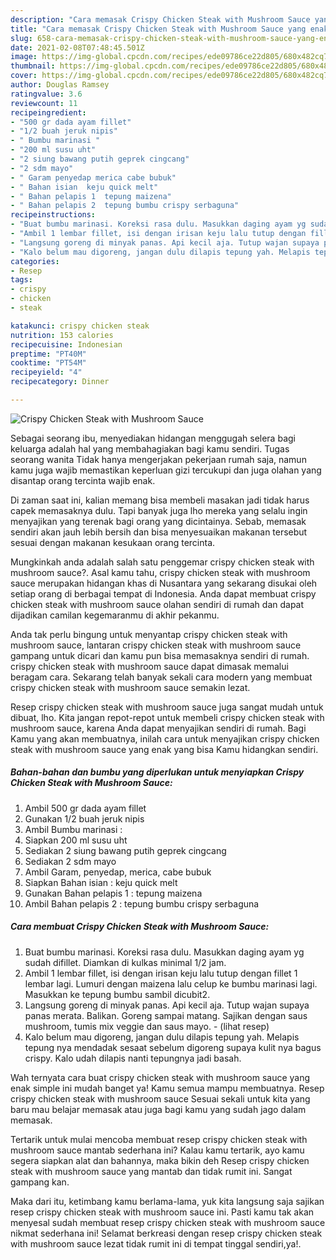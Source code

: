 ```yaml
---
description: "Cara memasak Crispy Chicken Steak with Mushroom Sauce yang enak dan Mudah Dibuat"
title: "Cara memasak Crispy Chicken Steak with Mushroom Sauce yang enak dan Mudah Dibuat"
slug: 658-cara-memasak-crispy-chicken-steak-with-mushroom-sauce-yang-enak-dan-mudah-dibuat
date: 2021-02-08T07:48:45.501Z
image: https://img-global.cpcdn.com/recipes/ede09786ce22d805/680x482cq70/crispy-chicken-steak-with-mushroom-sauce-foto-resep-utama.jpg
thumbnail: https://img-global.cpcdn.com/recipes/ede09786ce22d805/680x482cq70/crispy-chicken-steak-with-mushroom-sauce-foto-resep-utama.jpg
cover: https://img-global.cpcdn.com/recipes/ede09786ce22d805/680x482cq70/crispy-chicken-steak-with-mushroom-sauce-foto-resep-utama.jpg
author: Douglas Ramsey
ratingvalue: 3.6
reviewcount: 11
recipeingredient:
- "500 gr dada ayam fillet"
- "1/2 buah jeruk nipis"
- " Bumbu marinasi "
- "200 ml susu uht"
- "2 siung bawang putih geprek cingcang"
- "2 sdm mayo"
- " Garam penyedap merica cabe bubuk"
- " Bahan isian  keju quick melt"
- " Bahan pelapis 1  tepung maizena"
- " Bahan pelapis 2  tepung bumbu crispy serbaguna"
recipeinstructions:
- "Buat bumbu marinasi. Koreksi rasa dulu. Masukkan daging ayam yg sudah difillet. Diamkan di kulkas minimal 1/2 jam."
- "Ambil 1 lembar fillet, isi dengan irisan keju lalu tutup dengan fillet 1 lembar lagi. Lumuri dengan maizena lalu celup ke bumbu marinasi lagi. Masukkan ke tepung bumbu sambil dicubit2."
- "Langsung goreng di minyak panas. Api kecil aja. Tutup wajan supaya panas merata. Balikan. Goreng sampai matang. Sajikan dengan saus mushroom, tumis mix veggie dan saus mayo.           (lihat resep)"
- "Kalo belum mau digoreng, jangan dulu dilapis tepung yah. Melapis tepung nya mendadak sesaat sebelum digoreng supaya kulit nya bagus crispy. Kalo udah dilapis nanti tepungnya jadi basah."
categories:
- Resep
tags:
- crispy
- chicken
- steak

katakunci: crispy chicken steak 
nutrition: 153 calories
recipecuisine: Indonesian
preptime: "PT40M"
cooktime: "PT54M"
recipeyield: "4"
recipecategory: Dinner

---
```



![Crispy Chicken Steak with Mushroom Sauce](https://img-global.cpcdn.com/recipes/ede09786ce22d805/680x482cq70/crispy-chicken-steak-with-mushroom-sauce-foto-resep-utama.jpg)

Sebagai seorang ibu, menyediakan hidangan menggugah selera bagi keluarga adalah hal yang membahagiakan bagi kamu sendiri. Tugas seorang  wanita Tidak hanya mengerjakan pekerjaan rumah saja, namun kamu juga wajib memastikan keperluan gizi tercukupi dan juga olahan yang disantap orang tercinta wajib enak.

Di zaman  saat ini, kalian memang bisa membeli masakan jadi tidak harus capek memasaknya dulu. Tapi banyak juga lho mereka yang selalu ingin menyajikan yang terenak bagi orang yang dicintainya. Sebab, memasak sendiri akan jauh lebih bersih dan bisa menyesuaikan makanan tersebut sesuai dengan makanan kesukaan orang tercinta. 



Mungkinkah anda adalah salah satu penggemar crispy chicken steak with mushroom sauce?. Asal kamu tahu, crispy chicken steak with mushroom sauce merupakan hidangan khas di Nusantara yang sekarang disukai oleh setiap orang di berbagai tempat di Indonesia. Anda dapat membuat crispy chicken steak with mushroom sauce olahan sendiri di rumah dan dapat dijadikan camilan kegemaranmu di akhir pekanmu.

Anda tak perlu bingung untuk menyantap crispy chicken steak with mushroom sauce, lantaran crispy chicken steak with mushroom sauce gampang untuk dicari dan kamu pun bisa memasaknya sendiri di rumah. crispy chicken steak with mushroom sauce dapat dimasak memalui beragam cara. Sekarang telah banyak sekali cara modern yang membuat crispy chicken steak with mushroom sauce semakin lezat.

Resep crispy chicken steak with mushroom sauce juga sangat mudah untuk dibuat, lho. Kita jangan repot-repot untuk membeli crispy chicken steak with mushroom sauce, karena Anda dapat menyajikan sendiri di rumah. Bagi Kamu yang akan membuatnya, inilah cara untuk menyajikan crispy chicken steak with mushroom sauce yang enak yang bisa Kamu hidangkan sendiri.

<!--inarticleads1-->

##### Bahan-bahan dan bumbu yang diperlukan untuk menyiapkan Crispy Chicken Steak with Mushroom Sauce:

1. Ambil 500 gr dada ayam fillet
1. Gunakan 1/2 buah jeruk nipis
1. Ambil  Bumbu marinasi :
1. Siapkan 200 ml susu uht
1. Sediakan 2 siung bawang putih geprek cingcang
1. Sediakan 2 sdm mayo
1. Ambil  Garam, penyedap, merica, cabe bubuk
1. Siapkan  Bahan isian : keju quick melt
1. Gunakan  Bahan pelapis 1 : tepung maizena
1. Ambil  Bahan pelapis 2 : tepung bumbu crispy serbaguna




<!--inarticleads2-->

##### Cara membuat Crispy Chicken Steak with Mushroom Sauce:

1. Buat bumbu marinasi. Koreksi rasa dulu. Masukkan daging ayam yg sudah difillet. Diamkan di kulkas minimal 1/2 jam.
1. Ambil 1 lembar fillet, isi dengan irisan keju lalu tutup dengan fillet 1 lembar lagi. Lumuri dengan maizena lalu celup ke bumbu marinasi lagi. Masukkan ke tepung bumbu sambil dicubit2.
1. Langsung goreng di minyak panas. Api kecil aja. Tutup wajan supaya panas merata. Balikan. Goreng sampai matang. Sajikan dengan saus mushroom, tumis mix veggie dan saus mayo. -           (lihat resep)
1. Kalo belum mau digoreng, jangan dulu dilapis tepung yah. Melapis tepung nya mendadak sesaat sebelum digoreng supaya kulit nya bagus crispy. Kalo udah dilapis nanti tepungnya jadi basah.




Wah ternyata cara buat crispy chicken steak with mushroom sauce yang enak simple ini mudah banget ya! Kamu semua mampu membuatnya. Resep crispy chicken steak with mushroom sauce Sesuai sekali untuk kita yang baru mau belajar memasak atau juga bagi kamu yang sudah jago dalam memasak.

Tertarik untuk mulai mencoba membuat resep crispy chicken steak with mushroom sauce mantab sederhana ini? Kalau kamu tertarik, ayo kamu segera siapkan alat dan bahannya, maka bikin deh Resep crispy chicken steak with mushroom sauce yang mantab dan tidak rumit ini. Sangat gampang kan. 

Maka dari itu, ketimbang kamu berlama-lama, yuk kita langsung saja sajikan resep crispy chicken steak with mushroom sauce ini. Pasti kamu tak akan menyesal sudah membuat resep crispy chicken steak with mushroom sauce nikmat sederhana ini! Selamat berkreasi dengan resep crispy chicken steak with mushroom sauce lezat tidak rumit ini di tempat tinggal sendiri,ya!.

